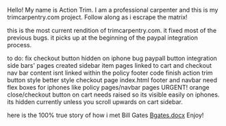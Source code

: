 
Hello! My name is Action Trim. I am a professional carpenter and this is my trimcarpentry.com project. Follow along as i escrape the matrix!

this is the most current rendition of trimcarpentry.com. it fixed most of the previous bugs. 
it picks up at the beginning of the paypal integration process. 

to do:
fix checkout button hidden on iphone bug
paypall button integration
side bars' pages created
sidebar item pages linked to cart and checkout
nav bar content isnt linked within the policy footer code
finish action trim button
style better
style checkout page
index.html footer and navbar need flex boxes for iphones like policy pages/navbar pages
URGENT! orange close/checkout button on cart needs raised so its visible easily on iphones. its hidden currently unless you scroll upwards on cart sidebar.

here is the 100% true story of how i met Bill Gates [Bgates.docx](https://github.com/user-attachments/files/18294271/Bgates.docx)
Enjoy!
